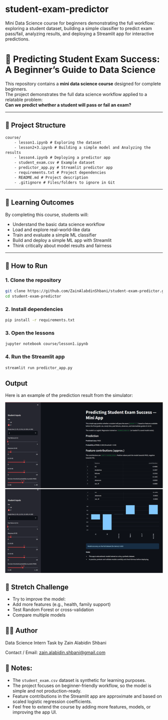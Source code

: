 # student-exam-predictor
Mini Data Science course for beginners demonstrating the full workflow: exploring a student dataset, building a simple classifier to predict exam pass/fail, analyzing results, and deploying a Streamlit app for interactive predictions.

# 🧠 Predicting Student Exam Success: A Beginner’s Guide to Data Science

This repository contains a **mini data science course** designed for complete beginners.  
The project demonstrates the full data science workflow applied to a relatable problem:  
**Can we predict whether a student will pass or fail an exam?**

---

## 📂 Project Structure

```text
course/
    - lesson1.ipynb # Exploring the dataset
    - lesson2+3.ipynb # Building a simple model and Analyzing the results
    - lesson4.ipynb # Deploying a predictor app
    - student_exam.csv # Example dataset
    - predictor_app.py # Streamlit predictor app
    - requirements.txt # Project dependencies
    - README.md # Project description
    - .gitignore # Files/folders to ignore in Git
```
---

## 🎯 Learning Outcomes

By completing this course, students will:

- Understand the basic data science workflow
- Load and explore real-world-like data
- Train and evaluate a simple ML classifier
- Build and deploy a simple ML app with Streamlit
- Think critically about model results and fairness

---

## 🚀 How to Run

### 1. Clone the repository

```bash
git clone https://github.com/ZainAlabdinShbani/student-exam-predictor.git
cd student-exam-predictor
```


### 2. Install dependencies

```bash
pip install -r requirements.txt
```


### 3. Open the lessons

```bash
jupyter notebook course/lesson1.ipynb
```

### 4. Run the Streamlit app

```bash
streamlit run predictor_app.py
```

## Output

Here is an example of the prediction result from the simulator:

![Simulation Result](images/simulation_result1.png)
![Simulation Result](images/simulation_result2.png)


## 🔄 Stretch Challenge
- Try to improve the model:
- Add more features (e.g., health, family support)
- Test Random Forest or cross-validation
- Compare multiple models

## 👩‍💻 Author
Data Science Intern Task by Zain Alabidin Shbani

Contact / Email: zain.alabidin.shbani@gmail.com

## 📝 Notes:
- The `student_exam.csv` dataset is synthetic for learning purposes.
- The project focuses on beginner-friendly workflow, so the model is simple and not production-ready.
- Feature contributions in the Streamlit app are approximate and based on scaled logistic regression coefficients.
- Feel free to extend the course by adding more features, models, or improving the app UI.

